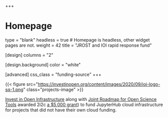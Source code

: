 +++
# Homepage
type = "blank"
headless = true  # Homepage is headless, other widget pages are not.
weight = 42
title = "JROST and IOI rapid response fund"

[design]
  columns = "2"

  [design.background]
    color = "white"

[advanced]
  css_class = "funding-source"
+++

{{< figure src="https://investinopen.org/content/images/2020/09/ioi-logo-sq-1.png" class="projects-image" >}}

[Invest in Open Infrastructure](https://investinopen.org) along with [Joint Roadmap for Open Science Tools](https://jrost.org) awarded 2i2c [a $5,000 grant](https://investinopen.org/blog/jrost-rapid-response-fund-awardees/)) to fund JupyterHub cloud infrastructure for projects that did not have their own cloud funding.
